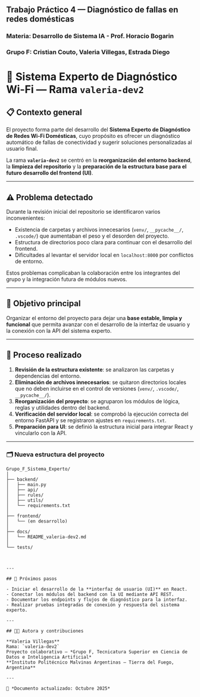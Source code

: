 ## Trabajo Práctico 4 — Diagnóstico de fallas en redes domésticas
### Materia: Desarrollo de Sistema IA - Prof. Horacio Bogarin
### Grupo F: Cristian Couto, Valeria Villegas, Estrada Diego

# 🧠 Sistema Experto de Diagnóstico Wi-Fi — Rama `valeria-dev2`

## 📋 Contexto general
El proyecto forma parte del desarrollo del **Sistema Experto de Diagnóstico de Redes Wi-Fi Domésticas**, cuyo propósito es ofrecer un diagnóstico automático de fallas de conectividad y sugerir soluciones personalizadas al usuario final.

La rama **`valeria-dev2`** se centró en la **reorganización del entorno backend**, la **limpieza del repositorio** y la **preparación de la estructura base para el futuro desarrollo del frontend (UI)**.

---

## ⚠️ Problema detectado
Durante la revisión inicial del repositorio se identificaron varios inconvenientes:

- Existencia de carpetas y archivos innecesarios (`venv/`, `__pycache__/`, `.vscode/`) que aumentaban el peso y el desorden del proyecto.  
- Estructura de directorios poco clara para continuar con el desarrollo del frontend.  
- Dificultades al levantar el servidor local en `localhost:8000` por conflictos de entorno.  

Estos problemas complicaban la colaboración entre los integrantes del grupo y la integración futura de módulos nuevos.

---

## 🎯 Objetivo principal
Organizar el entorno del proyecto para dejar una **base estable, limpia y funcional** que permita avanzar con el desarrollo de la interfaz de usuario y la conexión con la API del sistema experto.

---

## 🧩 Proceso realizado

1. **Revisión de la estructura existente**: se analizaron las carpetas y dependencias del entorno.  
2. **Eliminación de archivos innecesarios**: se quitaron directorios locales que no deben incluirse en el control de versiones (`venv/`, `.vscode/`, `__pycache__/`).  
3. **Reorganización del proyecto**: se agruparon los módulos de lógica, reglas y utilidades dentro del backend.  
4. **Verificación del servidor local**: se comprobó la ejecución correcta del entorno FastAPI y se registraron ajustes en `requirements.txt`.  
5. **Preparación para UI**: se definió la estructura inicial para integrar React y vincularlo con la API.

---

### 🗂️ Nueva estructura del proyecto

```text
Grupo_F_Sistema_Experto/
│
├── backend/
│   ├── main.py
│   ├── api/
│   ├── rules/
│   ├── utils/
│   └── requirements.txt
│
├── frontend/
│   └── (en desarrollo)
│
├── docs/
│   └── README_valeria-dev2.md
│
└── tests/



---

## 🚀 Próximos pasos

- Iniciar el desarrollo de la **interfaz de usuario (UI)** en React.  
- Conectar los módulos del backend con la UI mediante API REST.  
- Documentar los endpoints y flujos de diagnóstico para la interfaz.  
- Realizar pruebas integradas de conexión y respuesta del sistema experto.  

---

## 👩‍💻 Autora y contribuciones

**Valeria Villegas**  
Rama: `valeria-dev2`  
Proyecto colaborativo — *Grupo F, Tecnicatura Superior en Ciencia de Datos e Inteligencia Artificial*  
**Instituto Politécnico Malvinas Argentinas — Tierra del Fuego, Argentina**

---

📅 *Documento actualizado: Octubre 2025*


